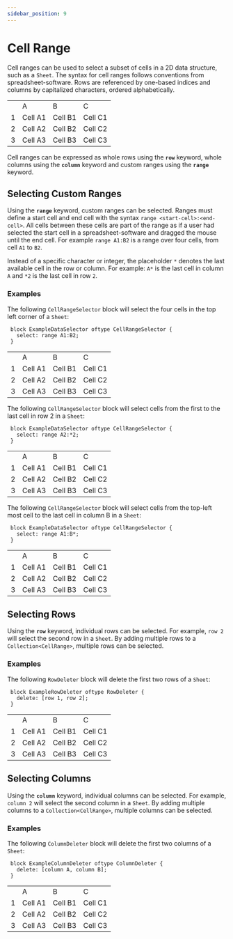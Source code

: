```yaml
---
sidebar_position: 9
---
```


# Cell Range

Cell ranges can be used to select a subset of cells in a 2D data structure, such as a `Sheet`. The syntax for cell ranges follows conventions from spreadsheet-software. Rows are referenced by one-based indices and columns by capitalized characters, ordered alphabetically.

<table>
    <tr>
        <td></td>
        <td>A</td>
        <td>B</td>
        <td>C</td>
    </tr>
    <tr>
        <td>1</td>
        <td class="example-table__highlighted">Cell A1</td>
        <td class="example-table__highlighted">Cell B1</td>
        <td class="example-table__highlighted">Cell C1</td>
    </tr>
    <tr>
        <td>2</td>
        <td class="example-table__highlighted">Cell A2</td>
        <td class="example-table__highlighted">Cell B2</td>
        <td class="example-table__highlighted">Cell C2</td>
    </tr>
    <tr>
        <td>3</td>
        <td class="example-table__highlighted">Cell A3</td>
        <td class="example-table__highlighted">Cell B3</td>
        <td class="example-table__highlighted">Cell C3</td>
    </tr>
</table>

Cell ranges can be expressed as whole rows using the **`row`** keyword, whole columns using the **`column`** keyword and custom ranges using the **`range`** keyword.

## Selecting Custom Ranges

Using the **`range`** keyword, custom ranges can be selected. Ranges must define a start cell and end cell with the syntax `range <start-cell>:<end-cell>`. All cells between these cells are part of the range as if a user had selected the start cell in a spreadsheet-software and dragged the mouse until the end cell. For example `range A1:B2` is a range over four cells, from cell `A1` to `B2`.

Instead of a specific character or integer, the placeholder `*` denotes the last available cell in the row or column. For example: `A*` is the last cell in column `A` and `*2` is the last cell in row `2`.

### Examples
The following `CellRangeSelector` block will select the four cells in the top left corner of a `Sheet`:

<div class="side-by-side__container">

```jayvee
 block ExampleDataSelector oftype CellRangeSelector {
   select: range A1:B2;
 }
```

<table>
    <tr>
        <td></td>
        <td>A</td>
        <td>B</td>
        <td>C</td>
    </tr>
    <tr>
        <td>1</td>
        <td class="example-table__highlighted">Cell A1</td>
        <td class="example-table__highlighted">Cell B1</td>
        <td>Cell C1</td>
    </tr>
    <tr>
        <td>2</td>
        <td class="example-table__highlighted">Cell A2</td>
        <td class="example-table__highlighted">Cell B2</td>
        <td>Cell C2</td>
    </tr>
    <tr>
        <td>3</td>
        <td>Cell A3</td>
        <td>Cell B3</td>
        <td>Cell C3</td>
    </tr>
</table>
</div>

The following `CellRangeSelector` block will select cells from the first to the last cell in row 2 in a `Sheet`:

<div class="side-by-side__container">

```jayvee
 block ExampleDataSelector oftype CellRangeSelector {
   select: range A2:*2;
 }
```

<table>
    <tr>
        <td></td>
        <td>A</td>
        <td>B</td>
        <td>C</td>
    </tr>
    <tr>
        <td>1</td>
        <td>Cell A1</td>
        <td>Cell B1</td>
        <td>Cell C1</td>
    </tr>
    <tr>
        <td>2</td>
        <td class="example-table__highlighted">Cell A2</td>
        <td class="example-table__highlighted">Cell B2</td>
        <td class="example-table__highlighted">Cell C2</td>
    </tr>
    <tr>
        <td>3</td>
        <td>Cell A3</td>
        <td>Cell B3</td>
        <td>Cell C3</td>
    </tr>
</table>
</div>

The following `CellRangeSelector` block will select cells from the top-left most cell to the last cell in column B in a `Sheet`:

<div class="side-by-side__container">

```jayvee
 block ExampleDataSelector oftype CellRangeSelector {
   select: range A1:B*;
 }
```

<table>
    <tr>
        <td></td>
        <td>A</td>
        <td>B</td>
        <td>C</td>
    </tr>
    <tr>
        <td>1</td>
        <td class="example-table__highlighted">Cell A1</td>
        <td class="example-table__highlighted">Cell B1</td>
        <td>Cell C1</td>
    </tr>
    <tr>
        <td>2</td>
        <td class="example-table__highlighted">Cell A2</td>
        <td class="example-table__highlighted">Cell B2</td>
        <td>Cell C2</td>
    </tr>
    <tr>
        <td>3</td>
        <td class="example-table__highlighted">Cell A3</td>
        <td class="example-table__highlighted">Cell B3</td>
        <td>Cell C3</td>
    </tr>
</table>
</div>

## Selecting Rows

Using the **`row`** keyword, individual rows can be selected. For example, `row 2` will select the second row in a `Sheet`. By adding multiple rows to a `Collection<CellRange>`, multiple rows can be selected.

### Examples
The following `RowDeleter` block will delete the first two rows of a `Sheet`:

<div class="side-by-side__container">

```jayvee
 block ExampleRowDeleter oftype RowDeleter {
   delete: [row 1, row 2];
 }
```

<table>
    <tr>
        <td></td>
        <td>A</td>
        <td>B</td>
        <td>C</td>
    </tr>
    <tr>
        <td>1</td>
        <td class="example-table__highlighted">Cell A1</td>
        <td class="example-table__highlighted">Cell B1</td>
        <td class="example-table__highlighted">Cell C1</td>
    </tr>
    <tr>
        <td>2</td>
        <td class="example-table__highlighted">Cell A2</td>
        <td class="example-table__highlighted">Cell B2</td>
        <td class="example-table__highlighted">Cell C2</td>
    </tr>
    <tr>
        <td>3</td>
        <td>Cell A3</td>
        <td>Cell B3</td>
        <td>Cell C3</td>
    </tr>
</table>
</div>

## Selecting Columns

Using the **`column`** keyword, individual columns can be selected. For example, `column 2` will select the second column in a `Sheet`. By adding multiple columns to a `Collection<CellRange>`, multiple columns can be selected.

### Examples
The following `ColumnDeleter` block will delete the first two columns of a `Sheet`:

<div class="side-by-side__container">

```jayvee
 block ExampleColumnDeleter oftype ColumnDeleter {
   delete: [column A, column B];
 }
```

<table>
    <tr>
        <td></td>
        <td>A</td>
        <td>B</td>
        <td>C</td>
    </tr>
    <tr>
        <td>1</td>
        <td class="example-table__highlighted">Cell A1</td>
        <td class="example-table__highlighted">Cell B1</td>
        <td>Cell C1</td>
    </tr>
    <tr>
        <td>2</td>
        <td class="example-table__highlighted">Cell A2</td>
        <td class="example-table__highlighted">Cell B2</td>
        <td>Cell C2</td>
    </tr>
    <tr>
        <td>3</td>
        <td class="example-table__highlighted">Cell A3</td>
        <td class="example-table__highlighted">Cell B3</td>
        <td>Cell C3</td>
    </tr>
</table>
</div>